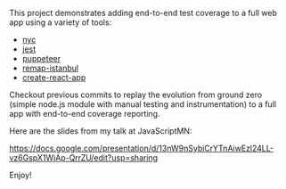 This project demonstrates adding end-to-end test coverage to a full web app using a variety of tools:

* [nyc](https://github.com/istanbuljs/nyc/)
* [jest](https://github.com/facebook/jest)
* [puppeteer](https://github.com/GoogleChrome/puppeteer)
* [remap-istanbul](https://github.com/SitePen/remap-istanbul)
* [create-react-app](https://github.com/facebook/create-react-app)

Checkout previous commits to replay the evolution from ground zero (simple node.js module with manual testing and instrumentation) to a full app with end-to-end coverage reporting.

Here are the slides from my talk at JavaScriptMN:

https://docs.google.com/presentation/d/13nW9nSybiCrYTnAiwEzl24LL-vz6GspX1WjAp-QrrZU/edit?usp=sharing

Enjoy!
